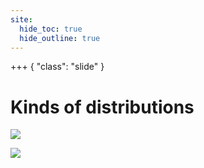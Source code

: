 ```yaml
---
site:
  hide_toc: true
  hide_outline: true
---
```


+++ { "class": "slide" }

# Kinds of distributions

![](#glossary:distributions)

![](#important:distribution-note)
